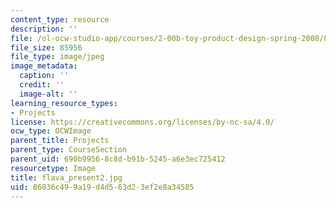 ```yaml
---
content_type: resource
description: ''
file: /ol-ocw-studio-app/courses/2-00b-toy-product-design-spring-2008/86036c499a19d4d563d23ef2e8a34585_flava_present2.jpg
file_size: 85956
file_type: image/jpeg
image_metadata:
  caption: ''
  credit: ''
  image-alt: ''
learning_resource_types:
- Projects
license: https://creativecommons.org/licenses/by-nc-sa/4.0/
ocw_type: OCWImage
parent_title: Projects
parent_type: CourseSection
parent_uid: 690b9956-8c8d-b91b-5245-a6e3ec725412
resourcetype: Image
title: flava_present2.jpg
uid: 86036c49-9a19-d4d5-63d2-3ef2e8a34585
---
```

